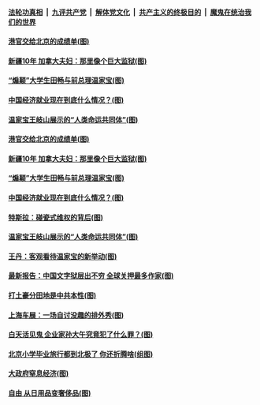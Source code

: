 ####  [法轮功真相](../../../../basic/blob/master/README.md?t=04262333) &nbsp;|&nbsp; [九评共产党](../../../../9ping.md/blob/master/README.md?t=04262333) &nbsp;|&nbsp; [解体党文化](../../../../jtdwh.md/blob/master/README.md?t=04262333)  &nbsp;|&nbsp; [共产主义的终极目的](../../../../gczydzjmd.md/blob/master/README.md?t=04262333) &nbsp;|&nbsp; [魔鬼在统治我们的世界](../../../../mgztzwmdsj.md/blob/master/README.md?t=04262333) 


#### [港官交给北京的成绩单(图)](../pages/p4/969861.md?t=04262333) 

#### [新疆10年 加拿大夫妇：那里像个巨大监狱(图)](../pages/p4/969862.md?t=04262333) 

#### [“煽颠”大学生田畅与前总理温家宝(图)](../pages/p4/969859.md?t=04262333) 

#### [中国经济就业现在到底什么情况？(图)](../pages/p4/969870.md?t=04262333) 

#### [温家宝王岐山展示的“人类命运共同体”(图)](../pages/p4/969826.md?t=04262333) 




#### [港官交给北京的成绩单(图)](../pages/p4/969861.md?t=04262333) 

#### [新疆10年 加拿大夫妇：那里像个巨大监狱(图)](../pages/p4/969862.md?t=04262333) 

#### [“煽颠”大学生田畅与前总理温家宝(图)](../pages/p4/969859.md?t=04262333) 

#### [中国经济就业现在到底什么情况？(图)](../pages/p4/969870.md?t=04262333) 

#### [特斯拉：碰瓷式维权的背后(图)](../pages/p4/969858.md?t=04262333) 

#### [温家宝王岐山展示的“人类命运共同体”(图)](../pages/p4/969826.md?t=04262333) 

#### [王丹：客观看待温家宝的新举动(图)](../pages/p4/969799.md?t=04262333) 

#### [最新报告：中国文字狱层出不穷 全球关押最多作家(图)](../pages/p4/969796.md?t=04262333) 

#### [打土豪分田地是中共本性(图)](../pages/p4/969795.md?t=04262333) 

#### [上海车展：一场自讨没趣的排外秀(图)](../pages/p4/969794.md?t=04262333) 



#### [白天活见鬼 企业家孙大午究竟犯了什么罪？(图)](../pages/p4/969735.md?t=04262333) 

#### [北京小学毕业旅行都到北极了 你还折腾啥(组图)](../pages/p4/969695.md?t=04262333) 


#### [大政府窒息经济(图)](../pages/p4/969601.md?t=04262333) 

#### [自由 从日用品变奢侈品(图)](../pages/p4/969701.md?t=04262333) 

